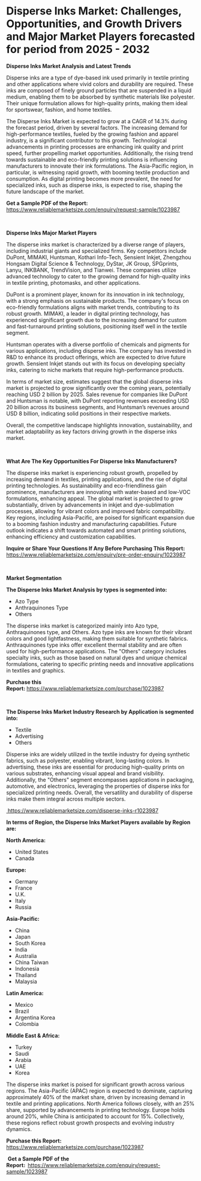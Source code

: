 <p><h1>Disperse Inks Market: Challenges, Opportunities, and Growth Drivers and Major Market Players forecasted for period from 2025 - 2032</h1></p><p><strong>Disperse Inks Market Analysis and Latest Trends</strong></p>
<p><p>Disperse inks are a type of dye-based ink used primarily in textile printing and other applications where vivid colors and durability are required. These inks are composed of finely ground particles that are suspended in a liquid medium, enabling them to be absorbed by synthetic materials like polyester. Their unique formulation allows for high-quality prints, making them ideal for sportswear, fashion, and home textiles.</p><p>The Disperse Inks Market is expected to grow at a CAGR of 14.3% during the forecast period, driven by several factors. The increasing demand for high-performance textiles, fueled by the growing fashion and apparel industry, is a significant contributor to this growth. Technological advancements in printing processes are enhancing ink quality and print speed, further propelling market opportunities. Additionally, the rising trend towards sustainable and eco-friendly printing solutions is influencing manufacturers to innovate their ink formulations. The Asia-Pacific region, in particular, is witnessing rapid growth, with booming textile production and consumption. As digital printing becomes more prevalent, the need for specialized inks, such as disperse inks, is expected to rise, shaping the future landscape of the market.</p></p>
<p><strong>Get a Sample PDF of the Report:&nbsp;</strong> <a href="https://www.reliablemarketsize.com/enquiry/request-sample/1023987?utm_campaign=1131&utm_medium=2&utm_source=Github&utm_content=ia&utm_term=17042025&utm_id=disperse-inks">https://www.reliablemarketsize.com/enquiry/request-sample/1023987</a></p>
<p>&nbsp;</p>
<p><strong>Disperse Inks Major Market Players</strong></p>
<p><p>The disperse inks market is characterized by a diverse range of players, including industrial giants and specialized firms. Key competitors include DuPont, MIMAKI, Huntsman, Kothari Info-Tech, Sensient Inkjet, Zhengzhou Hongsam Digital Science & Technology, DyStar, JK Group, SPGprints, Lanyu, INKBANK, TrendVision, and Tianwei. These companies utilize advanced technology to cater to the growing demand for high-quality inks in textile printing, photomasks, and other applications.</p><p>DuPont is a prominent player, known for its innovation in ink technology, with a strong emphasis on sustainable products. The company's focus on eco-friendly formulations aligns with market trends, contributing to its robust growth. MIMAKI, a leader in digital printing technology, has experienced significant growth due to the increasing demand for custom and fast-turnaround printing solutions, positioning itself well in the textile segment.</p><p>Huntsman operates with a diverse portfolio of chemicals and pigments for various applications, including disperse inks. The company has invested in R&D to enhance its product offerings, which are expected to drive future growth. Sensient Inkjet stands out with its focus on developing specialty inks, catering to niche markets that require high-performance products.</p><p>In terms of market size, estimates suggest that the global disperse inks market is projected to grow significantly over the coming years, potentially reaching USD 2 billion by 2025. Sales revenue for companies like DuPont and Huntsman is notable, with DuPont reporting revenues exceeding USD 20 billion across its business segments, and Huntsman’s revenues around USD 8 billion, indicating solid positions in their respective markets.</p><p>Overall, the competitive landscape highlights innovation, sustainability, and market adaptability as key factors driving growth in the disperse inks market.</p></p>
<p>&nbsp;</p>
<p><strong>What Are The Key Opportunities For Disperse Inks Manufacturers?</strong></p>
<p><p>The disperse inks market is experiencing robust growth, propelled by increasing demand in textiles, printing applications, and the rise of digital printing technologies. As sustainability and eco-friendliness gain prominence, manufacturers are innovating with water-based and low-VOC formulations, enhancing appeal. The global market is projected to grow substantially, driven by advancements in inkjet and dye-sublimation processes, allowing for vibrant colors and improved fabric compatibility. Key regions, including Asia-Pacific, are poised for significant expansion due to a booming fashion industry and manufacturing capabilities. Future outlook indicates a shift towards automated and smart printing solutions, enhancing efficiency and customization capabilities.</p></p>
<p><strong>Inquire or Share Your Questions If Any Before Purchasing This Report:</strong> <a href="https://www.reliablemarketsize.com/enquiry/pre-order-enquiry/1023987?utm_campaign=1131&utm_medium=2&utm_source=Github&utm_content=ia&utm_term=17042025&utm_id=disperse-inks">https://www.reliablemarketsize.com/enquiry/pre-order-enquiry/1023987</a></p>
<p>&nbsp;</p>
<p><strong>Market Segmentation</strong></p>
<p><strong>The Disperse Inks Market Analysis by types is segmented into:</strong></p>
<p><ul><li>Azo Type</li><li>Anthraquinones Type</li><li>Others</li></ul></p>
<p><p>The disperse inks market is categorized mainly into Azo type, Anthraquinones type, and Others. Azo type inks are known for their vibrant colors and good lightfastness, making them suitable for synthetic fabrics. Anthraquinones type inks offer excellent thermal stability and are often used for high-performance applications. The "Others" category includes specialty inks, such as those based on natural dyes and unique chemical formulations, catering to specific printing needs and innovative applications in textiles and graphics.</p></p>
<p><strong>Purchase this Report:&nbsp;</strong><a href="https://www.reliablemarketsize.com/purchase/1023987?utm_campaign=1131&utm_medium=2&utm_source=Github&utm_content=ia&utm_term=17042025&utm_id=disperse-inks">https://www.reliablemarketsize.com/purchase/1023987</a></p>
<p>&nbsp;</p>
<p><strong>The Disperse Inks Market Industry Research by Application is segmented into:</strong></p>
<p><ul><li>Textile</li><li>Advertising</li><li>Others</li></ul></p>
<p><p>Disperse inks are widely utilized in the textile industry for dyeing synthetic fabrics, such as polyester, enabling vibrant, long-lasting colors. In advertising, these inks are essential for producing high-quality prints on various substrates, enhancing visual appeal and brand visibility. Additionally, the "Others" segment encompasses applications in packaging, automotive, and electronics, leveraging the properties of disperse inks for specialized printing needs. Overall, the versatility and durability of disperse inks make them integral across multiple sectors.</p></p>
<p><a href="https://www.reliablemarketsize.com/disperse-inks-r1023987?utm_campaign=1131&utm_medium=2&utm_source=Github&utm_content=ia&utm_term=17042025&utm_id=disperse-inks">&nbsp;https://www.reliablemarketsize.com/disperse-inks-r1023987</a></p>
<p><strong>In terms of Region, the Disperse Inks Market Players available by Region are:</strong></p>
<p>
    <p> <strong> North America: </strong>
        <ul>
            <li>United States</li>
            <li>Canada</li>
        </ul>
        </p> 
    <p> <strong> Europe: </strong>
        <ul>
            <li>Germany</li>
            <li>France</li>
            <li>U.K.</li>
            <li>Italy</li>
            <li>Russia</li>
        </ul>
        </p> 
    <p> <strong> Asia-Pacific: </strong>
        <ul>
            <li>China</li>
            <li>Japan</li>
            <li>South Korea</li>
            <li>India</li>
            <li>Australia</li>
            <li>China Taiwan</li>
            <li>Indonesia</li>
            <li>Thailand</li>
            <li>Malaysia</li>
        </ul>
        </p> 
    <p> <strong> Latin America: </strong>
        <ul>
            <li>Mexico</li>
            <li>Brazil</li>
            <li>Argentina Korea</li>
            <li>Colombia</li>
        </ul>
        </p> 
    <p> <strong> Middle East & Africa: </strong>
        <ul>
            <li>Turkey</li>
            <li>Saudi</li>
            <li>Arabia</li>
            <li>UAE</li>
            <li>Korea</li>
        </ul>
    </p>
    </p>
<p><p>The disperse inks market is poised for significant growth across various regions. The Asia-Pacific (APAC) region is expected to dominate, capturing approximately 40% of the market share, driven by increasing demand in textile and printing applications. North America follows closely, with an 25% share, supported by advancements in printing technology. Europe holds around 20%, while China is anticipated to account for 15%. Collectively, these regions reflect robust growth prospects and evolving industry dynamics.</p></p>
<p><strong>Purchase this Report: </strong><a href="https://www.reliablemarketsize.com/purchase/1023987?utm_campaign=1131&utm_medium=2&utm_source=Github&utm_content=ia&utm_term=17042025&utm_id=disperse-inks">https://www.reliablemarketsize.com/purchase/1023987</a></p>
<p>&nbsp;<strong>Get a Sample PDF of the Report:&nbsp;&nbsp;</strong><a href="https://www.reliablemarketsize.com/enquiry/request-sample/1023987?utm_campaign=1131&utm_medium=2&utm_source=Github&utm_content=ia&utm_term=17042025&utm_id=disperse-inks">https://www.reliablemarketsize.com/enquiry/request-sample/1023987</a></p>
<p><strong></strong></p>
<p><p></p><p></p><p></p></p>